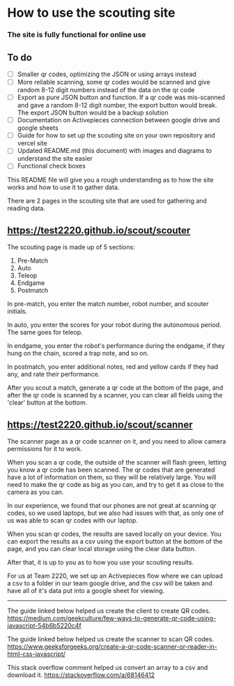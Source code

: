 # How to use the scouting site

### The site is fully functional for online use

## To do
- [ ] Smaller qr codes, optimizing the JSON or using arrays instead
- [ ] More reliable scanning, some qr codes would be scanned and give random 8-12 digit numbers instead of the data on the qr code
- [ ] Export as pure JSON button and function. If a qr code was mis-scanned and gave a random 8-12 digit number, the export button would break. The export JSON button would be a backup solution
- [ ] Documentation on Activepieces connection between google drive and google sheets
- [ ] Guide for how to set up the scouting site on your own repository and vercel site
- [ ] Updated README.md (this document) with images and diagrams to understand the site easier
- [ ] Functional check boxes

This README file will give you a rough understanding as to how the site works and how to use it to gather data.

There are 2 pages in the scouting site that are used for gathering and reading data.

## https://test2220.github.io/scout/scouter

The scouting page is made up of 5 sections:

1. Pre-Match
2. Auto
3. Teleop
4. Endgame
5. Postmatch

In pre-match, you enter the match number, robot number, and scouter initials.

In auto, you enter the scores for your robot during the autonomous period. The same goes for teleop.

In endgame, you enter the robot's performance during the endgame, if they hung on the chain, scored a trap note, and so on.

In postmatch, you enter additional notes, red and yellow cards if they had any, and rate their performance.

After you scout a match, generate a qr code at the bottom of the page, and after the qr code is scanned by a scanner, you can clear all fields using the 'clear' button at the bottom.

## https://test2220.github.io/scout/scanner

The scanner page as a qr code scanner on it, and you need to allow camera permissions for it to work.

When you scan a qr code, the outside of the scanner will flash green, letting you know a qr code has been scanned. The qr codes that are generated have a lot of information on them, so they will be relatively large. You will need to make the qr code as big as you can, and try to get it as close to the camera as you can. 

In our experience, we found that our phones are not great at scanning qr codes, so we used laptops, but we also had issues with that, as only one of us was able to scan qr codes with our laptop.

When you scan qr codes, the results are saved locally on your device. You can export the results as a csv using the export button at the bottom of the page, and you can clear local storage using the clear data button. 

After that, it is up to you as to how you use your scouting results. 

For us at Team 2220, we set up an Activepieces flow where we can upload a csv to a folder in our team google drive, and the csv will be taken and have all of it's data put into a google sheet for viewing.

---
The guide linked below helped us create the client to create QR codes.
https://medium.com/geekculture/few-ways-to-generate-qr-code-using-javascript-54b6b5220c4f

The guide linked below helped us create the scanner to scan QR codes.
https://www.geeksforgeeks.org/create-a-qr-code-scanner-or-reader-in-html-css-javascript/

This stack overflow comment helped us convert an array to a csv and download it.
https://stackoverflow.com/a/68146412
